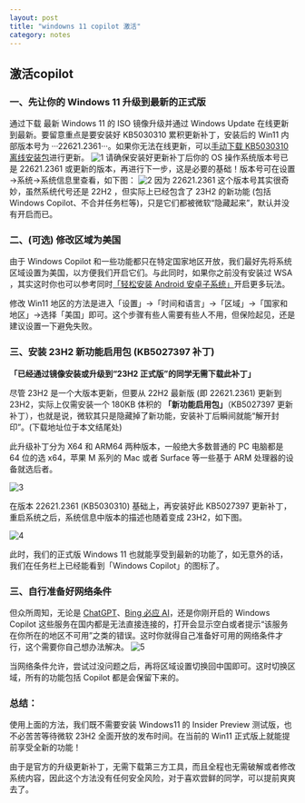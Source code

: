 ```yaml
---
layout: post
title: "windowns 11 copilot 激活"
category: notes
---
```


## 激活copilot
### 一、先让你的 Windows 11 升级到最新的正式版
通过下载 最新 Windows 11 的 ISO 镜像升级并通过 Windows Update 在线更新到最新。要留意重点是要安装好 KB5030310 累积更新补丁，安装后的 Win11 内部版本号为 ···22621.2361···。如果你无法在线更新，可以[手动下载 KB5030310 离线安装包](https://dl.iplaysoft.com/files/5987.html)进行更新。
![1](https://img.iplaysoft.com/wp-content/uploads/2023/win11-copilot/kb5030310.jpg!0x0.webp)
请确保安装好更新补丁后你的 OS 操作系统版本号已是 22621.2361 或更新的版本，再进行下一步，这是必要的基础！版本号可在设置→系统→系统信息里查看，如下图：
![2](https://img.iplaysoft.com/wp-content/uploads/2023/win11-copilot/win11_version_22h2.jpg!0x0.webp)
因为 22621.2361 这个版本号其实很奇妙，虽然系统代号还是 22H2 ，但实际上已经包含了 23H2 的新功能 (包括 Windows Copilot、不合并任务栏等)，只是它们都被微软“隐藏起来”，默认并没有开启而已。

### 二、(可选) 修改区域为美国

由于 Windows Copilot 和一些功能都只在特定国家地区开放，我们最好先将系统区域设置为美国，以方便我们开启它们。与此同时，如果你之前没有安装过 WSA ，其实这时你也可以参考同时[「轻松安装 Android 安卓子系统」](https://www.iplaysoft.com/win11-wsa-install.html)开启更多玩法。

修改 Win11 地区的方法是进入「设置」→「时间和语言」→「区域」→「国家和地区」→选择「美国」即可。这个步骤有些人需要有些人不用，但保险起见，还是建议设置一下避免失败。

### 三、安装 23H2 新功能启用包 (KB5027397 补丁)

**「已经通过镜像安装或升级到“23H2 正式版”的同学无需下载此补丁」**

尽管 23H2 是一个大版本更新，但要从 22H2 最新版 (即 22621.2361) 更新到 23H2，实际上仅需安装一个 180KB 体积的 **「新功能启用包」**（KB5027397 更新补丁），也就是说，微软其只是隐藏掉了新功能，安装补丁后瞬间就能“解开封印”。(下载地址位于本文结尾处)

此升级补丁分为 X64 和 ARM64 两种版本，一般绝大多数普通的 PC 电脑都是 64 位的选 x64，苹果 M 系列的 Mac 或者 Surface 等一些基于 ARM 处理器的设备就选后者。

![3](https://img.iplaysoft.com/wp-content/uploads/2023/win11-copilot/kb5027397.jpg!0x0.webp)

在版本 22621.2361 (KB5030310) 基础上，再安装好此 KB5027397 更新补丁，重启系统之后，系统信息中版本的描述也随着变成 23H2，如下图。

![4](https://img.iplaysoft.com/wp-content/uploads/2023/win11-copilot/win11_version_23h2.jpg!0x0.webp)

此时，我们的正式版 Windows 11 也就能享受到最新的功能了，如无意外的话，我们在任务栏上已经能看到「Windows Copilot」的图标了。

### 三、自行准备好网络条件
但众所周知，无论是 [ChatGPT](https://www.iplaysoft.com/chatgpt.html)、[Bing 必应 AI](https://www.iplaysoft.com/chatgpt.html)，还是你刚开启的 Windows Copilot 这些服务在国内都是无法直接连接的，打开会显示空白或者提示“该服务在你所在的地区不可用”之类的错误。这时你就得自己准备好可用的网络条件才行，这个需要你自己想办法解决。
![5](https://img-dp.iplaysoft.com/dispatch/343cd4159baf37cb2839c6e3580e98c0.gif)

当网络条件允许，尝试过没问题之后，再将区域设置切换回中国即可。这时切换区域，所有的功能包括 Copilot 都是会保留下来的。

### 总结：
使用上面的方法，我们既不需要安装 Windows11 的 Insider Preview 测试版，也不必苦苦等待微软 23H2 全面开放的发布时间。在当前的 Win11 正式版上就能提前享受全新的功能！

由于是官方的升级更新补丁，无需下载第三方工具，而且全程也无需破解或者修改系统内容，因此这个方法没有任何安全风险，对于喜欢尝鲜的同学，可以提前爽爽去了。